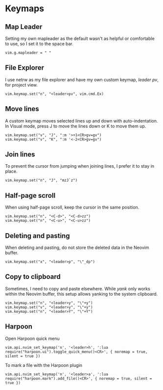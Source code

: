 # Keymaps

## Map Leader

Setting my own mapleader as the default wasn't as helpful or comfortable to use, so I set it to the space bar.

```
vim.g.mapleader = " "
```

## File Explorer

I use netrw as my file explorer and have my own custom keymap, *leader pv*, for project view.

```
vim.keymap.set("n", "<leader>pv", vim.cmd.Ex)
```

## Move lines

A custom keymap moves selected lines up and down with auto-indentation. 
In Visual mode, press J to move the lines down or K to move them up.

```
vim.keymap.set("v", "J", ":m '>+1<CR>gv=gv")
vim.keymap.set("v", "K", ":m '<-2<CR>gv=gv")
```

## Join lines

To prevent the cursor from jumping when joining lines, I prefer it to stay in place.

```
vim.keymap.set("n", "J", "mzJ`z")
```

## Half-page scroll 

When using half-page scroll, keep the cursor in the same position.

```
vim.keymap.set("n", "<C-d>", "<C-d>zz")
vim.keymap.set("n", "<C-u>", "<C-u>zz")
```

## Deleting and pasting

When deleting and pasting, do not store the deleted data in the Neovim buffer.

```
vim.keymap.set("x", "<leader>p", "\"_dp")
```

## Copy to clipboard

Sometimes, I need to copy and paste elsewhere. 
While *yank* only works within the Neovim buffer, this setup allows yanking to the system clipboard.

```
vim.keymap.set("n", "<leader>y", "\"+y")
vim.keymap.set("v", "<leader>y", "\"+y")
vim.keymap.set("n", "<leader>Y", "\"+Y")
```

## Harpoon

Open Harpoon quick menu

```
vim.api.nvim_set_keymap('n', '<leader>h', ':lua require("harpoon.ui").toggle_quick_menu()<CR>', { noremap = true, silent = true })
```

To mark a file with the Harpoon plugin

```
vim.api.nvim_set_keymap('n', '<leader>a', ':lua require("harpoon.mark").add_file()<CR>', { noremap = true, silent = true })
```


